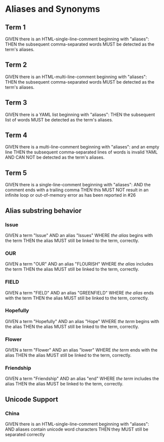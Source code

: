 # Aliases and Synonyms

## Term 1
<!-- aliases: T1 Alias1, T1-Alias2, T1.Alias3 -->
GIVEN there is an HTML-single-line-comment beginning with "aliases": THEN the
subsequent comma-separated words MUST be detected as the term's aliases.

## Term 2
<!--
aliases: T2 Alias1, T2-Alias2, T2.Alias3
-->
GIVEN there is an HTML-multi-line-comment beginning with "aliases": 
THEN the subsequent comma-separated words MUST be detected as the term's aliases.

## Term 3
<!--
aliases:
- T3 Alias1
- T3-Alias2
- T3.Alias3
-->
GIVEN there is a YAML list beginning with "aliases": 
THEN the subsequent list of words MUST be detected as the term's aliases.

## Term 4
<!--
aliases:

T4 Alias1
T4-Alias2
T4.Alias3
-->
GIVEN there is a multi-line-comment beginning with "aliases": and an empty line 
THEN the subsequent comma-separated lines of words is invalid YAML AND CAN NOT be detected as the term's aliases.

## Term 5
<!-- aliases: T5-Alias1, T5-Alias2, -->
GIVEN there is a single-line-comment beginning with "aliases":
AND the comment ends with a trailing comma THEN this MUST NOT result in an infinite loop or out-of-memory error as has been reported in #26

## Alias substring behavior

### Issue
<!-- aliases: Issues -->
GIVEN a term "Issue" AND an alias "Issues" WHERE *the alias* begins with the term
THEN the alias MUST still be linked to the term, correctly.

### OUR
<!-- aliases: FLOURISH -->
GIVEN a term "OUR" AND an alias "FLOURISH" WHERE *the alias* includes the term
THEN the alias MUST still be linked to the term, correctly.

### FIELD
<!-- aliases: GREENFIELD -->
GIVEN a term "FIELD" AND an alias "GREENFIELD" WHERE *the alias* ends with the term
THEN the alias MUST still be linked to the term, correctly.

### Hopefully
<!-- aliases: Hope -->
GIVEN a term "Hopefully" AND an alias "Hope" WHERE *the term* begins with the alias
THEN the alias MUST still be linked to the term, correctly.

### Flower
<!-- aliases: lower -->
GIVEN a term "Flower" AND an alias "lower" WHERE *the term* ends with the alias
THEN the alias MUST still be linked to the term, correctly.

### Friendship
<!-- aliases: end -->
GIVEN a term "Friendship" AND an alias "end" WHERE *the term* includes the alias
THEN the alias MUST be linked to the term, correctly.

## Unicode Support

### China
<!-- aliases: 中国zhōngguó, zhōngguó中国, 中zhōngguó国, zhōng中国guó -->
GIVEN there is an HTML-single-line-comment beginning with "aliases":
AND aliases contain unicode word characters
THEN they MUST still be separated correctly
